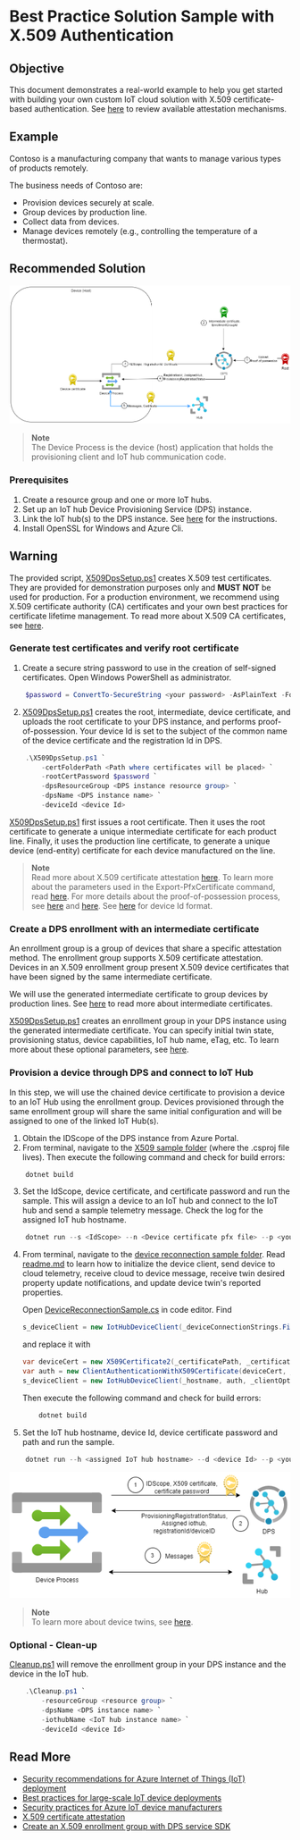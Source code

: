 # Best Practice Solution Sample with X.509 Authentication

## Objective

This document demonstrates a real-world example to help you get started with building your own custom IoT cloud solution with X.509 certificate-based authentication. See [here](https://learn.microsoft.com/azure/iot-dps/concepts-service#attestation-mechanism) to review available attestation mechanisms.

## Example

Contoso is a manufacturing company that wants to manage various types of products remotely.

The business needs of Contoso are:

- Provision devices securely at scale.
- Group devices by production line.
- Collect data from devices.
- Manage devices remotely (e.g., controlling the temperature of a thermostat).

## Recommended Solution

![solution](media/auth_flow_diagram.png)
> **Note**\
> The Device Process is the device (host) application that holds the provisioning client and IoT hub communication code.

### Prerequisites

1. Create a resource group and one or more IoT hubs.
2. Set up an IoT hub Device Provisioning Service (DPS) instance.
3. Link the IoT hub(s) to the DPS instance.
See [here](https://learn.microsoft.com/azure/iot-dps/quick-setup-auto-provision) for the instructions.
4. Install OpenSSL for Windows and Azure Cli.

## Warning

The provided script, [X509DpsSetup.ps1](https://github.com/Azure/azure-iot-sdk-csharp/tree/previews/v2/provisioning/device/samples/solutions/BestPracticeSampleX509/X509DpsSetup.ps1) creates X.509 test certificates. They are provided for demonstration purposes only and **MUST NOT** be used for production. For a production environment, we recommend using X.509 certificate authority (CA) certificates and your own best practices for certificate lifetime management. To read more about X.509 CA certificates, see [here](https://learn.microsoft.com/en-us/azure/iot-hub/iot-hub-x509ca-concept).

### Generate test certificates and verify root certificate

1. Create a secure string password to use in the creation of self-signed certificates. Open Windows PowerShell as administrator.

```powershell
    $password = ConvertTo-SecureString <your password> -AsPlainText -Force
```

2. [X509DpsSetup.ps1](https://github.com/Azure/azure-iot-sdk-csharp/tree/previews/v2/provisioning/device/samples/solutions/BestPracticeSampleX509/X509DpsSetup.ps1) creates the root, intermediate, device certificate, and uploads the root certificate to your DPS instance, and performs proof-of-possession. Your device Id is set to the subject of the common name of the device certificate and the registration Id in DPS.

```powershell
    .\X509DpsSetup.ps1 `
        -certFolderPath <Path where certificates will be placed> `
        -rootCertPassword $password `
        -dpsResourceGroup <DPS instance resource group> `
        -dpsName <DPS instance name> `
        -deviceId <device Id>
```

[X509DpsSetup.ps1](https://github.com/Azure/azure-iot-sdk-csharp/tree/previews/v2/provisioning/device/samples/solutions/BestPracticeSampleX509/X509DpsSetup.ps1) first issues a root certificate. Then it uses the root certificate to generate a unique intermediate certificate for each product line. Finally, it uses the production line certificate, to generate a unique device (end-entity) certificate for each device manufactured on the line.

> **Note**\
> Read more about X.509 certificate attestation [here](https://learn.microsoft.com/azure/iot-dps/concepts-x509-attestation).
> To learn more about the parameters used in the Export-PfxCertificate command, read [here](https://learn.microsoft.com/powershell/module/pki/export-pfxcertificate?view=windowsserver2022-ps#-password).
> For more details about the proof-of-possession process, see [here](https://learn.microsoft.com/azure/iot-hub/iot-hub-x509ca-concept#proof-of-possession) and [here](https://learn.microsoft.com/azure/iot-dps/how-to-verify-certificates).
> See [here](https://learn.microsoft.com/azure/iot-dps/concepts-service#registration-id) for device Id format.

### Create a DPS enrollment with an intermediate certificate

An enrollment group is a group of devices that share a specific attestation method. The enrollment group supports X.509 certificate attestation. Devices in an X.509 enrollment group present X.509 device certificates that have been signed by the same intermediate certificate.

We will use the generated intermediate certificate to group devices by production lines. See [here](https://learn.microsoft.com/azure/iot-dps/concepts-x509-attestation#why-are-intermediate-certs-useful) to read more about intermediate certificates.

[X509DpsSetup.ps1](https://github.com/Azure/azure-iot-sdk-csharp/tree/previews/v2/provisioning/device/samples/solutions/BestPracticeSampleX509/X509DpsSetup.ps1) creates an enrollment group in your DPS instance using the generated intermediate certificate.
You can specify initial twin state, provisioning status, device capabilities, IoT hub name, eTag, etc. To learn more about these optional parameters, see [here](https://learn.microsoft.com/cli/azure/iot/dps/enrollment-group?view=azure-cli-latest#az-iot-dps-enrollment-group-create).

### Provision a device through DPS and connect to IoT Hub

In this step, we will use the chained device certificate to provision a device to an IoT Hub using the enrollment group. Devices provisioned through the same enrollment group will share the same initial configuration and will be assigned to one of the linked IoT Hub(s).

1. Obtain the IDScope of the DPS instance from Azure Portal.
2. From terminal, navigate to the [X509 sample folder](</provisioning/device/samples/getting started/X509Sample>) (where the .csproj file lives). Then execute the following command and check for build errors:

```powershell
    dotnet build
```

3. Set the IdScope, device certificate, and certificate password and run the sample. This will assign a device to an IoT hub and connect to the IoT hub and send a sample telemetry message. Check the log for the assigned IoT hub hostname.

```powershell
    dotnet run --s <IdScope> --n <Device certificate pfx file> --p <your password>
```

4. From terminal, navigate to the [device reconnection sample folder](</iothub/device/samples/how to guides/DeviceReconnectionSample>). Read [readme.md](</iothub/device/samples/how to guides/DeviceReconnectionSample/readme.md>) to learn how to initialize the device client, send device to cloud telemetry, receive cloud to device message, receive twin desired property update notifications, and update device twin's reported properties.

    Open [DeviceReconnectionSample.cs](</iothub/device/samples/how to guides/DeviceReconnectionSample/DeviceReconnectionSample.cs>) in code editor. Find

    ```csharp
    s_deviceClient = new IotHubDeviceClient(_deviceConnectionStrings.First(), _clientOptions);
    ```

    and replace it with

    ```csharp
    var deviceCert = new X509Certificate2(_certificatePath, _certificatePassword);
    var auth = new ClientAuthenticationWithX509Certificate(deviceCert, _deviceId);
    s_deviceClient = new IotHubDeviceClient(_hostname, auth, _clientOptions);
    ```

    Then execute the following command and check for build errors:

    ```powershell
        dotnet build
    ```

5. Set the IoT hub hostname, device Id, device certificate password and path and run the sample.

```powershell
    dotnet run --h <assigned IoT hub hostname> --d <device Id> --p <your password> --n <path to device certificate pfx file>
```

![x509-bootsequence](media/bootsequence.png)
> **Note**\
> To learn more about device twins, see [here](https://learn.microsoft.com/azure/iot-hub/iot-hub-devguide-device-twins).

### Optional - Clean-up

[Cleanup.ps1](https://github.com/Azure/azure-iot-sdk-csharp/tree/previews/v2/provisioning/device/samples/solutions/BestPracticeSampleX509/Cleanup.ps1) will remove the enrollment group in your DPS instance and the device in the IoT hub.

```powershell
    .\Cleanup.ps1 `
        -resourceGroup <resource group> `
        -dpsName <DPS instance name> `
        -iothubName <IoT hub instance name> `
        -deviceId <device Id>
```

## Read More

- [Security recommendations for Azure Internet of Things (IoT) deployment](https://learn.microsoft.com/azure/iot-fundamentals/security-recommendations)
- [Best practices for large-scale IoT device deployments](https://learn.microsoft.com/azure/iot-dps/concepts-deploy-at-scale)
- [Security practices for Azure IoT device manufacturers](https://learn.microsoft.com/azure/iot-dps/concepts-device-oem-security-practices)
- [X.509 certificate attestation](https://learn.microsoft.com/azure/iot-dps/concepts-x509-attestation)
- [Create an X.509 enrollment group with DPS service SDK](https://learn.microsoft.com/azure/iot-dps/quick-enroll-device-x509?pivots=programming-language-csharp)